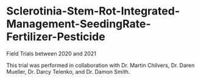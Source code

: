 # Sclerotinia-Stem-Rot-Integrated-Management-SeedingRate-Fertilizer-Pesticide
Field Trials between 2020 and 2021

This trial was performed in collaboration with Dr. Martin Chilvers, Dr. Daren Mueller, Dr. Darcy Telenko, and Dr. Damon Smith. 
